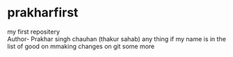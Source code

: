 # prakharfirst
my first repositery
<br>
Author- Prakhar singh chauhan
(thakur sahab)
any thing 
if my name is in the list of good on
mmaking changes on git 
some more
